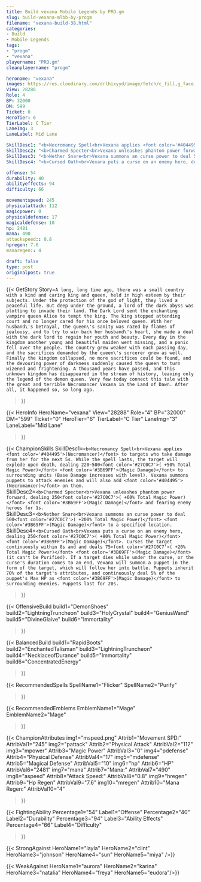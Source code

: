 ```yaml
---
title: Build vexana Mobile Legends by PRO.gm
slug: build-vexana-mlbb-by-progm
filename: "vexana-build-38.html"
categories: 
- Build 
- Mobile Legends
tags: 
- "progm"
- "vexana"
playername: "PRO.gm"
cleanplayername: "progm"

heroname: "vexana"
images: https://res.cloudinary.com/drlhixyyd/image/fetch/c_fill,g_face,f_auto/https://cdn2-build.mobagenie.my.id/p/images/banner/full/vexana.jpg
View: 28288 
Role: 4 
BP: 32000
DM: 599 
Ticket: 0 
HeroTier: 6 
TierLabel: C Tier 
LaneImg: 3
LaneLabel: Mid Lane 

SkillDesc1: "<b>Necromancy Spell<br>Vexana applies <font color='#404495'>(Necromancer)</font> to targets who take damage from her for the next 5s. While the spell lasts, the target will explode upon death, dealing 220~500<font color='#27C0C7'>( +50% Total Magic Power)</font> <font color='#3B69FF'>(Magic Damage)</font> to surrounding units (Base Damage increases with level). Vexana summons puppets to attack enemies and will also add <font color='#404495'>(Necromancer)</font> on them."   
SkillDesc2: "<b>Charmed Specter<br>Vexana unleashes phantom power forward, dealing 250<font color='#27C0C7'>( +60% Total Magic Power)</font> <font color='#3B69FF'>(Magic Damage)</font> and fearing enemy heroes for 1s."   
SkillDesc3: "<b>Nether Snare<br>Vexana summons an curse power to deal 500<font color='#27C0C7'>( +200% Total Magic Power)</font> <font color='#3B69FF'>(Magic Damage)</font> to a specified location."   
SkillDesc4: "<b>Cursed Oath<br>Vexana puts a curse on an enemy hero, dealing 250<font color='#27C0C7'>( +80% Total Magic Power)</font> <font color='#3B69FF'>(Magic Damage)</font>. Curses the target continuously within 8s and and deals 75<font color='#27C0C7'>( +20% Total Magic Power)</font> <font color='#3B69FF'>(Magic Damage)</font> (it can't be Purified). If a target dies while under the curse, or the curse's duration comes to an end, Vexana will summon a puppet in the form of the target, which will follow her into battle. Puppets inherit 70% of the target's attributes, and continuously deal 5% of the puppet's Max HP as <font color='#3B69FF'>(Magic Damage)</font> to surrounding enemies. Puppets last for 20s."  

offense: 54 
durability: 40 
abilityeffects: 94 
difficulty: 66 

movementspeed: 245
physicalattack: 112
magicpower: 0
physicaldefense: 17
magicaldefense: 10
hp: 2481
mana: 490
attackspeed:: 0.8
hpregen: 7.6
manaregen:: 4

draft: false
type: post
originalpost: true
---
```



{{< GetStory 
Story=` A long, long time ago, there was a small country with a kind and caring king and queen, held in high esteem by their subjects. Under the protection of the god of light, they lived a peaceful life. But deep under the ground, a lord of the dark abyss was plotting to invade their land. The Dark Lord sent the enchanting vampire queen Alice to tempt the king. The king stopped attending court and no longer cared for his once beloved queen. With her husband\'s betrayal, the queen\'s sanity was razed by flames of jealousy, and to try to win back her husband\'s heart, she made a deal with the dark lord to regain her youth and beauty. Every day in the kingdom another young and beautiful maiden went missing, and a panic fell over the people. The country grew weaker with each passing day, and the sacrifices demanded by the queen\'s sorcerer grew as well. Finally the kingdom collapsed, no more sacrifices could be found, and the devouring power of darkness suddenly caused the queen to turn wizened and frightening. A thousand years have passed, and this unknown kingdom has disappeared in the stream of history, leaving only the legend of the demon queen. Very few today connect this tale with the great and terrible Necromancer Vexana in the Land of Dawn. After all, it happened so, so long ago. ` 
>}}

{{< HeroInfo 
HeroName="vexana" 
View="28288" 
Role="4" 
BP="32000" 
DM="599" 
Ticket="0" 
HeroTier="6" 
TierLabel="C Tier" 
LaneImg="3" 
LaneLabel="Mid Lane" 
>}}
 
{{< ChampionSkills 
SkillDesc1=`<b>Necromancy Spell<br>Vexana applies <font color='#404495'>(Necromancer)</font> to targets who take damage from her for the next 5s. While the spell lasts, the target will explode upon death, dealing 220~500<font color='#27C0C7'>( +50% Total Magic Power)</font> <font color='#3B69FF'>(Magic Damage)</font> to surrounding units (Base Damage increases with level). Vexana summons puppets to attack enemies and will also add <font color='#404495'>(Necromancer)</font> on them.`   
SkillDesc2=`<b>Charmed Specter<br>Vexana unleashes phantom power forward, dealing 250<font color='#27C0C7'>( +60% Total Magic Power)</font> <font color='#3B69FF'>(Magic Damage)</font> and fearing enemy heroes for 1s.`   
SkillDesc3=`<b>Nether Snare<br>Vexana summons an curse power to deal 500<font color='#27C0C7'>( +200% Total Magic Power)</font> <font color='#3B69FF'>(Magic Damage)</font> to a specified location.`   
SkillDesc4=`<b>Cursed Oath<br>Vexana puts a curse on an enemy hero, dealing 250<font color='#27C0C7'>( +80% Total Magic Power)</font> <font color='#3B69FF'>(Magic Damage)</font>. Curses the target continuously within 8s and and deals 75<font color='#27C0C7'>( +20% Total Magic Power)</font> <font color='#3B69FF'>(Magic Damage)</font> (it can't be Purified). If a target dies while under the curse, or the curse's duration comes to an end, Vexana will summon a puppet in the form of the target, which will follow her into battle. Puppets inherit 70% of the target's attributes, and continuously deal 5% of the puppet's Max HP as <font color='#3B69FF'>(Magic Damage)</font> to surrounding enemies. Puppets last for 20s.`   
>}}

{{< OffensiveBuild 
build1="DemonShoes"  
build2="LightningTruncheon" 
build3="HolyCrystal" 
build4="GeniusWand" 
build5="DivineGlaive" 
build6="Immortality" 
>}} 

{{< BalancedBuild 
build1="RapidBoots"  
build2="EnchantedTalisman" 
build3="LightningTruncheon" 
build4="NecklaceofDurance" 
build5="Immortality" 
build6="ConcentratedEnergy" 
>}}


{{< RecommendedSpells 
SpellName1="Flicker" 
SpellName2="Purify" 
>}}  

{{< RecommendedEmblems 
EmblemName1="Mage" 
EmblemName2="Mage" 
>}}   


{{< ChampionAttributes
img1="mspeed.png" Attrib1="Movement SPD:" AttribVal1="245"
img2="pattack" Attrib2="Physical Attack" AttribVal2="112"
img3="mpower" Attrib3="Magic Power" AttribVal3="0"
img4="pdefense" Attrib4="Physical Defense" AttribVal4="17"
img5="mdefense" Attrib5="Magical Defense" AttribVal5="10"
img6="hp" Attrib6="HP" AttribVal6="2481"
img7="mana" Attrib7="Mana:" AttribVal7="490"
img8="aspeed" Attrib8="Attack Speed:" AttribVal8="0.8"
img9="hregen" Attrib9="Hp Regen" AttribVal9="7.6"
img10="mregen" Attrib10="Mana Regen:" AttribVal10="4"
>}}


{{< FightingAbility
Percentage1="54" Label1="Offense"
Percentage2="40" Label2="Durability"
Percentage3="94" Label3="Ability Effects"
Percentage4="66" Label4="Difficulty"
 >}}

{{< StrongAgainst 
HeroName1="layla"
HeroName2="clint"
HeroName3="johnson"
HeroName4="sun"
HeroName5="miya"
/>}}

{{< WeakAgainst
HeroName1="aurora"
HeroName2="karina"
HeroName3="natalia"
HeroName4="freya"
HeroName5="eudora"/>}}
